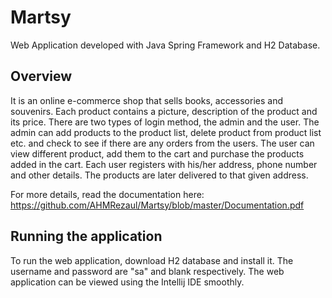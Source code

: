 # Martsy
Web Application developed with Java Spring Framework and H2 Database.

## Overview
It is an online e-commerce shop that sells books, accessories and souvenirs. 
Each product contains a picture, description of the product and its price. 
There are two types of login method, the admin and the user.
The admin can add products to the product list, delete product from product list etc. and check to see if there are any orders from the users. 
The user can view different product, add them to the cart and purchase the products added in the cart. 
Each user registers with his/her address, phone number and other details. 
The products are later delivered to that given address.

For more details, read the documentation here: https://github.com/AHMRezaul/Martsy/blob/master/Documentation.pdf

## Running the application
To run the web application, download H2 database and install it. The username and password are "sa" and blank respectively.
The web application can be viewed using the Intellij IDE smoothly.
